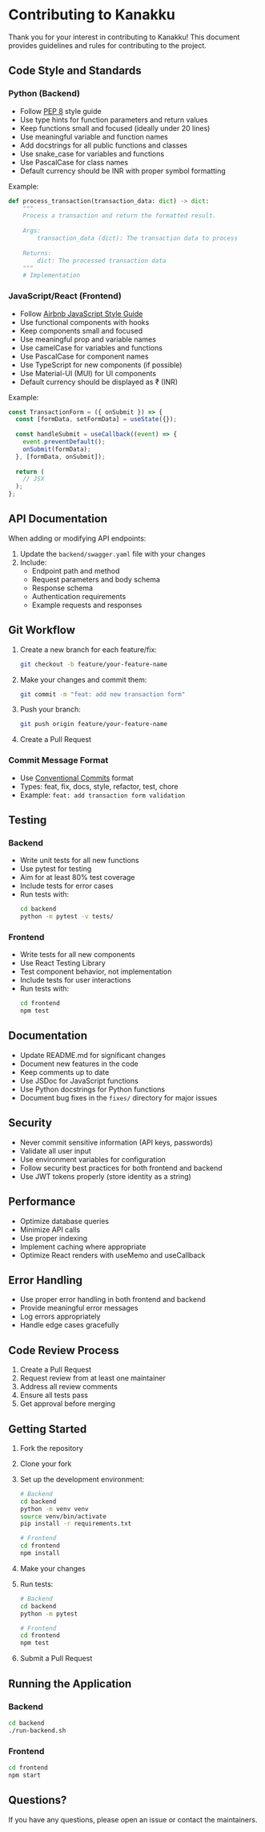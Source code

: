 # Contributing to Kanakku

Thank you for your interest in contributing to Kanakku! This document provides guidelines and rules for contributing to the project.

## Code Style and Standards

### Python (Backend)
- Follow [PEP 8](https://www.python.org/dev/peps/pep-0008/) style guide
- Use type hints for function parameters and return values
- Keep functions small and focused (ideally under 20 lines)
- Use meaningful variable and function names
- Add docstrings for all public functions and classes
- Use snake_case for variables and functions
- Use PascalCase for class names
- Default currency should be INR with proper symbol formatting

Example:
```python
def process_transaction(transaction_data: dict) -> dict:
    """
    Process a transaction and return the formatted result.
    
    Args:
        transaction_data (dict): The transaction data to process
        
    Returns:
        dict: The processed transaction data
    """
    # Implementation
```

### JavaScript/React (Frontend)
- Follow [Airbnb JavaScript Style Guide](https://github.com/airbnb/javascript)
- Use functional components with hooks
- Keep components small and focused
- Use meaningful prop and variable names
- Use camelCase for variables and functions
- Use PascalCase for component names
- Use TypeScript for new components (if possible)
- Use Material-UI (MUI) for UI components
- Default currency should be displayed as ₹ (INR)

Example:
```jsx
const TransactionForm = ({ onSubmit }) => {
  const [formData, setFormData] = useState({});
  
  const handleSubmit = useCallback((event) => {
    event.preventDefault();
    onSubmit(formData);
  }, [formData, onSubmit]);
  
  return (
    // JSX
  );
};
```

## API Documentation

When adding or modifying API endpoints:

1. Update the `backend/swagger.yaml` file with your changes
2. Include:
   - Endpoint path and method
   - Request parameters and body schema
   - Response schema
   - Authentication requirements
   - Example requests and responses

## Git Workflow

1. Create a new branch for each feature/fix:
   ```bash
   git checkout -b feature/your-feature-name
   ```

2. Make your changes and commit them:
   ```bash
   git commit -m "feat: add new transaction form"
   ```

3. Push your branch:
   ```bash
   git push origin feature/your-feature-name
   ```

4. Create a Pull Request

### Commit Message Format
- Use [Conventional Commits](https://www.conventionalcommits.org/) format
- Types: feat, fix, docs, style, refactor, test, chore
- Example: `feat: add transaction form validation`

## Testing

### Backend
- Write unit tests for all new functions
- Use pytest for testing
- Aim for at least 80% test coverage
- Include tests for error cases
- Run tests with:
  ```bash
  cd backend
  python -m pytest -v tests/
  ```

### Frontend
- Write tests for all new components
- Use React Testing Library
- Test component behavior, not implementation
- Include tests for user interactions
- Run tests with:
  ```bash
  cd frontend
  npm test
  ```

## Documentation

- Update README.md for significant changes
- Document new features in the code
- Keep comments up to date
- Use JSDoc for JavaScript functions
- Use Python docstrings for Python functions
- Document bug fixes in the `fixes/` directory for major issues

## Security

- Never commit sensitive information (API keys, passwords)
- Validate all user input
- Use environment variables for configuration
- Follow security best practices for both frontend and backend
- Use JWT tokens properly (store identity as a string)

## Performance

- Optimize database queries
- Minimize API calls
- Use proper indexing
- Implement caching where appropriate
- Optimize React renders with useMemo and useCallback

## Error Handling

- Use proper error handling in both frontend and backend
- Provide meaningful error messages
- Log errors appropriately
- Handle edge cases gracefully

## Code Review Process

1. Create a Pull Request
2. Request review from at least one maintainer
3. Address all review comments
4. Ensure all tests pass
5. Get approval before merging

## Getting Started

1. Fork the repository
2. Clone your fork
3. Set up the development environment:
   ```bash
   # Backend
   cd backend
   python -m venv venv
   source venv/bin/activate
   pip install -r requirements.txt
   
   # Frontend
   cd frontend
   npm install
   ```

4. Make your changes
5. Run tests:
   ```bash
   # Backend
   cd backend
   python -m pytest
   
   # Frontend
   cd frontend
   npm test
   ```

6. Submit a Pull Request

## Running the Application

### Backend
```bash
cd backend
./run-backend.sh
```

### Frontend
```bash
cd frontend
npm start
```

## Questions?

If you have any questions, please open an issue or contact the maintainers. 